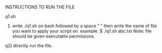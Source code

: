 INSTRUCTIONS TO RUN THE FILE

q1.sh

1) write ./q1.sh on bash followed by a space " " then write the name of file you want to apply your script on.
	example: $ ./q1.sh abc.txt
Note: file should be given executable permissions. 

q2) directly run the file.
